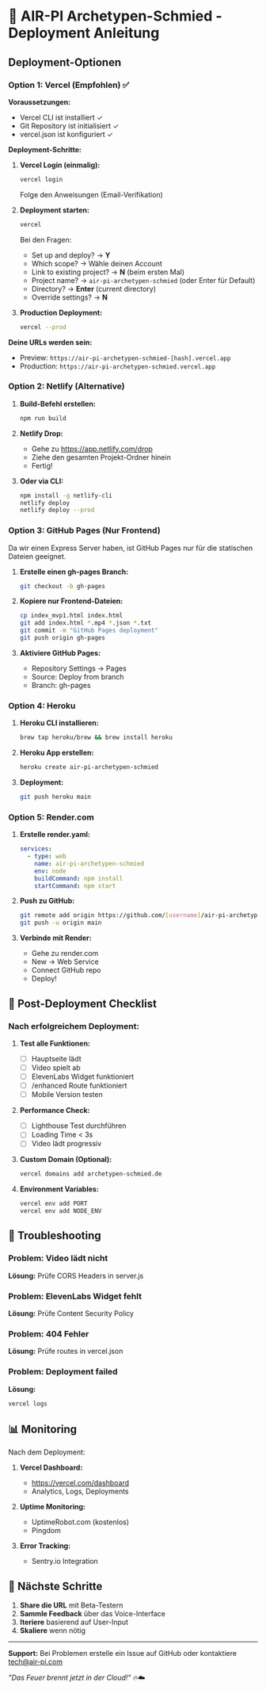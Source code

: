 # 🚀 AIR-PI Archetypen-Schmied - Deployment Anleitung

## Deployment-Optionen

### Option 1: Vercel (Empfohlen) ✅

**Voraussetzungen:**
- Vercel CLI ist installiert ✓
- Git Repository ist initialisiert ✓
- vercel.json ist konfiguriert ✓

**Deployment-Schritte:**

1. **Vercel Login (einmalig):**
   ```bash
   vercel login
   ```
   Folge den Anweisungen (Email-Verifikation)

2. **Deployment starten:**
   ```bash
   vercel
   ```
   
   Bei den Fragen:
   - Set up and deploy? → **Y**
   - Which scope? → Wähle deinen Account
   - Link to existing project? → **N** (beim ersten Mal)
   - Project name? → `air-pi-archetypen-schmied` (oder Enter für Default)
   - Directory? → **Enter** (current directory)
   - Override settings? → **N**

3. **Production Deployment:**
   ```bash
   vercel --prod
   ```

**Deine URLs werden sein:**
- Preview: `https://air-pi-archetypen-schmied-[hash].vercel.app`
- Production: `https://air-pi-archetypen-schmied.vercel.app`

### Option 2: Netlify (Alternative)

1. **Build-Befehl erstellen:**
   ```bash
   npm run build
   ```

2. **Netlify Drop:**
   - Gehe zu https://app.netlify.com/drop
   - Ziehe den gesamten Projekt-Ordner hinein
   - Fertig!

3. **Oder via CLI:**
   ```bash
   npm install -g netlify-cli
   netlify deploy
   netlify deploy --prod
   ```

### Option 3: GitHub Pages (Nur Frontend)

Da wir einen Express Server haben, ist GitHub Pages nur für die statischen Dateien geeignet.

1. **Erstelle einen gh-pages Branch:**
   ```bash
   git checkout -b gh-pages
   ```

2. **Kopiere nur Frontend-Dateien:**
   ```bash
   cp index_mvp1.html index.html
   git add index.html *.mp4 *.json *.txt
   git commit -m "GitHub Pages deployment"
   git push origin gh-pages
   ```

3. **Aktiviere GitHub Pages:**
   - Repository Settings → Pages
   - Source: Deploy from branch
   - Branch: gh-pages

### Option 4: Heroku

1. **Heroku CLI installieren:**
   ```bash
   brew tap heroku/brew && brew install heroku
   ```

2. **Heroku App erstellen:**
   ```bash
   heroku create air-pi-archetypen-schmied
   ```

3. **Deployment:**
   ```bash
   git push heroku main
   ```

### Option 5: Render.com

1. **Erstelle render.yaml:**
   ```yaml
   services:
     - type: web
       name: air-pi-archetypen-schmied
       env: node
       buildCommand: npm install
       startCommand: npm start
   ```

2. **Push zu GitHub:**
   ```bash
   git remote add origin https://github.com/[username]/air-pi-archetypen.git
   git push -u origin main
   ```

3. **Verbinde mit Render:**
   - Gehe zu render.com
   - New → Web Service
   - Connect GitHub repo
   - Deploy!

## 🔧 Post-Deployment Checklist

### Nach erfolgreichem Deployment:

1. **Test alle Funktionen:**
   - [ ] Hauptseite lädt
   - [ ] Video spielt ab
   - [ ] ElevenLabs Widget funktioniert
   - [ ] /enhanced Route funktioniert
   - [ ] Mobile Version testen

2. **Performance Check:**
   - [ ] Lighthouse Test durchführen
   - [ ] Loading Time < 3s
   - [ ] Video lädt progressiv

3. **Custom Domain (Optional):**
   ```bash
   vercel domains add archetypen-schmied.de
   ```

4. **Environment Variables:**
   ```bash
   vercel env add PORT
   vercel env add NODE_ENV
   ```

## 🚨 Troubleshooting

### Problem: Video lädt nicht
**Lösung:** Prüfe CORS Headers in server.js

### Problem: ElevenLabs Widget fehlt
**Lösung:** Prüfe Content Security Policy

### Problem: 404 Fehler
**Lösung:** Prüfe routes in vercel.json

### Problem: Deployment failed
**Lösung:** 
```bash
vercel logs
```

## 📊 Monitoring

Nach dem Deployment:

1. **Vercel Dashboard:**
   - https://vercel.com/dashboard
   - Analytics, Logs, Deployments

2. **Uptime Monitoring:**
   - UptimeRobot.com (kostenlos)
   - Pingdom

3. **Error Tracking:**
   - Sentry.io Integration

## 🎯 Nächste Schritte

1. **Share die URL** mit Beta-Testern
2. **Sammle Feedback** über das Voice-Interface
3. **Iteriere** basierend auf User-Input
4. **Skaliere** wenn nötig

---

**Support:** Bei Problemen erstelle ein Issue auf GitHub oder kontaktiere tech@air-pi.com

*"Das Feuer brennt jetzt in der Cloud!"* 🔥☁️ 